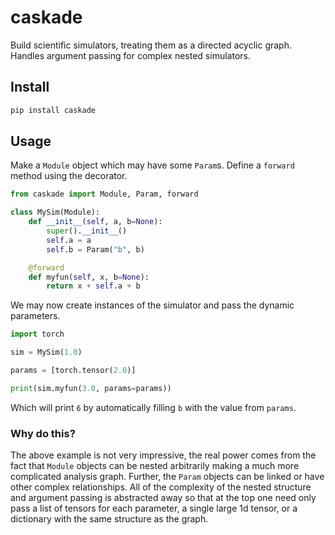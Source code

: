 # caskade

Build scientific simulators, treating them as a directed acyclic graph. Handles
argument passing for complex nested simulators.

## Install

``` bash
pip install caskade
```

## Usage

Make a `Module` object which may have some `Param`s. Define a `forward` method
using the decorator.

``` python
from caskade import Module, Param, forward

class MySim(Module):
    def __init__(self, a, b=None):
        super().__init__()
        self.a = a
        self.b = Param("b", b)

    @forward
    def myfun(self, x, b=None):
        return x + self.a + b
```

We may now create instances of the simulator and pass the dynamic parameters.

``` python
import torch

sim = MySim(1.0)

params = [torch.tensor(2.0)]

print(sim.myfun(3.0, params=params))
```

Which will print `6` by automatically filling `b` with the value from `params`.

### Why do this?

The above example is not very impressive, the real power comes from the fact
that `Module` objects can be nested arbitrarily making a much more complicated
analysis graph. Further, the `Param` objects can be linked or have other complex
relationships. All of the complexity of the nested structure and argument
passing is abstracted away so that at the top one need only pass a list of
tensors for each parameter, a single large 1d tensor, or a dictionary with the
same structure as the graph.